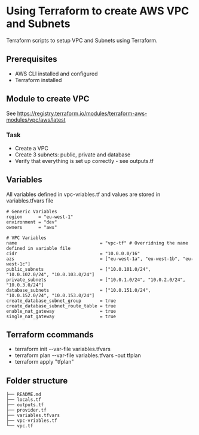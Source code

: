 # Using Terraform to create AWS VPC and Subnets
Terraform scripts to setup VPC and Subnets using Terraform. 

## Prerequisites
- AWS CLI installed and configured
- Terraform installed

## Module to create VPC
See https://registry.terraform.io/modules/terraform-aws-modules/vpc/aws/latest
### Task
- Create a VPC
- Create 3 subnets: public, private and database
- Verify that everything is set up correctly - see outputs.tf

## Variables
All variables defined in vpc-vriables.tf and values are stored in variables.tfvars file
```
# Generic Variables
region      = "eu-west-1"
environment = "dev"
owners      = "aws"

# VPC Variables
name                               = "vpc-tf" # Overridning the name defined in variable file
cidr                               = "10.0.0.0/16"
azs                                = ["eu-west-1a", "eu-west-1b", "eu-west-1c"]
public_subnets                     = ["10.0.101.0/24", "10.0.102.0/24", "10.0.103.0/24"]
private_subnets                    = ["10.0.1.0/24", "10.0.2.0/24", "10.0.3.0/24"]
database_subnets                   = ["10.0.151.0/24", "10.0.152.0/24", "10.0.153.0/24"]
create_database_subnet_group       = true
create_database_subnet_route_table = true
enable_nat_gateway                 = true
single_nat_gateway                 = true
```
## Terraform ccommands
- terraform init --var-file variables.tfvars
- terraform plan --var-file variables.tfvars -out tfplan
- terraform apply "tfplan"

## Folder structure
```
├── README.md
├── locals.tf
├── outputs.tf
├── provider.tf
├── variables.tfvars
├── vpc-vriables.tf
└── vpc.tf
```
